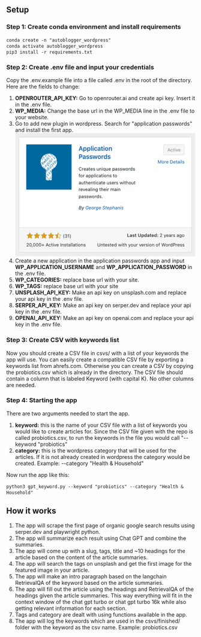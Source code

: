## Setup

### Step 1: Create conda environment and install requirements

```
conda create -n "autoblogger_wordpress"
conda activate autoblogger_wordpress
pip3 install -r requirements.txt
```

### Step 2: Create .env file and input your credentials

Copy the .env.example file into a file called .env in the root of the directory. Here are the fields to change:

1. **OPENROUTER_API_KEY:** Go to openrouter.ai and create api key. Insert it in the .env file.
2. **WP_MEDIA:** Change the base url in the WP_MEDIA line in the .env file to your website.
3. Go to add new plugin in wordpress. Search for "application passwords" and install the first app.
   ![application passwords plugin](./readme_images/application_passwords.png)
4. Create a new application in the application passwords app and input **WP_APPLICATION_USERNAME** and **WP_APPLICATION_PASSWORD** in the .env file.
5. **WP_CATEGORIES:** replace base url with your site.
6. **WP_TAGS:** replace base url with your site
7. **UNSPLASH_API_KEY:** Make an api key on unsplash.com and replace your api key in the .env file.
8. **SERPER_API_KEY:** Make an api key on serper.dev and replace your api key in the .env file.
9. **OPENAI_API_KEY:** Make an api key on openai.com and replace your api key in the .env file.

### Step 3: Create CSV with keywords list

Now you should create a CSV file in csvs/ with a list of your keywords the app will use. You can easily create a compatible CSV file by exporting a keywords list from ahrefs.com. Otherwise you can create a CSV by copying the probiotics.csv which is already in the directory. The CSV file should contain a column that is labeled Keyword (with capital K). No other columns are needed.

### Step 4: Starting the app

There are two arguments needed to start the app.

1. **keyword:** this is the name of your CSV file with a list of keywords you would like to create articles for. Since the CSV file given with the repo is called probiotics.csv, to run the keywords in the file you would call "--keyword "probiotics"
2. **category:** this is the wordpress category that will be used for the articles. If it is not already created in wordpress the category would be created. Example: --category "Health & Household"

Now run the app like this:

```
python3 gpt_keyword.py --keyword "probiotics" --category "Health & Household"
```

## How it works

1. The app will scrape the first page of organic google search results using serper.dev and playwright python.
2. The app will summarize each result using Chat GPT and combine the summaries.
3. The app will come up with a slug, tags, title and ~10 headings for the article based on the content of the article summaries.
4. The app will search the tags on unsplash and get the first image for the featured image in your article.
5. The app will make an intro paragraph based on the langchain RetrievalQA of the keyword based on the article summaries.
6. The app will fill out the article using the headings and RetrievalQA of the headings given the article summaries. This way everything will fit in the context window of the chat gpt turbo or chat gpt turbo 16k while also getting relevant information for each section.
7. Tags and category are dealt with using functions available in the app.
8. The app will log the keywords which are used in the csvs/finished/ folder with the keyword as the csv name. Example: probiotics.csv

